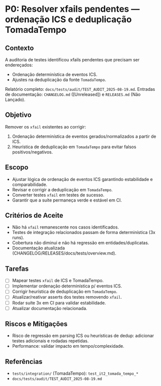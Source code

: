 # P0: Resolver xfails pendentes — ordenação ICS e deduplicação TomadaTempo

## Contexto
A auditoria de testes identificou xfails pendentes que precisam ser endereçados:
- Ordenação determinística de eventos ICS.
- Ajustes na deduplicação da fonte `TomadaTempo`.

Relatório completo: `docs/tests/audit/TEST_AUDIT_2025-08-19.md`.
Entradas de documentação: `CHANGELOG.md` ([Unreleased]) e `RELEASES.md` (Não Lançado).

## Objetivo
Remover os `xfail` existentes ao corrigir:
1) Ordenação determinística de eventos gerados/normalizados a partir de ICS.
2) Heurística de deduplicação em `TomadaTempo` para evitar falsos positivos/negativos.

## Escopo
- Ajustar lógica de ordenação de eventos ICS garantindo estabilidade e comparabilidade.
- Revisar e corrigir a deduplicação em `TomadaTempo`.
- Converter testes `xfail` em testes de sucesso.
- Garantir que a suíte permaneça verde e estável em CI.

## Critérios de Aceite
- Não há `xfail` remanescente nos casos identificados.
- Testes de integração relacionados passam de forma determinística (3x runs).
- Cobertura não diminui e não há regressão em entidades/duplicatas.
- Documentação atualizada (CHANGELOG/RELEASES/docs/tests/overview.md).

## Tarefas
- [ ] Mapear testes `xfail` de ICS e TomadaTempo.
- [ ] Implementar ordenação determinística p/ eventos ICS.
- [ ] Corrigir heurística de deduplicação em `TomadaTempo`.
- [ ] Atualizar/reativar asserts dos testes removendo `xfail`.
- [ ] Rodar suíte 3x em CI para validar estabilidade.
- [ ] Atualizar documentação relacionada.

## Riscos e Mitigações
- Risco de regressão em parsing ICS ou heurísticas de dedup: adicionar testes adicionais e rodadas repetidas.
- Performance: validar impacto em tempo/complexidade.

## Referências
- `tests/integration/` (TomadaTempo): `test_it2_tomada_tempo_*`
- `docs/tests/audit/TEST_AUDIT_2025-08-19.md`
